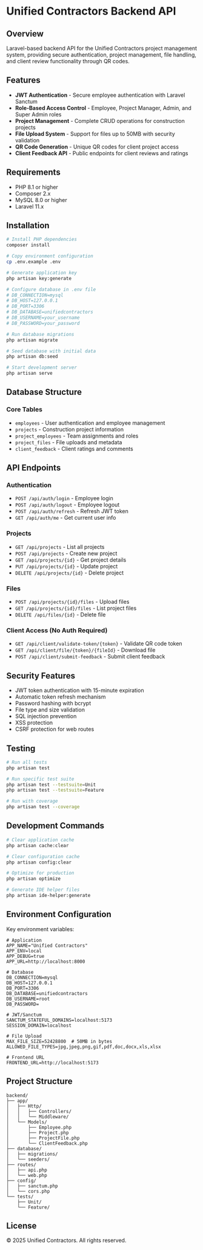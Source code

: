 # Unified Contractors Backend API

## Overview

Laravel-based backend API for the Unified Contractors project management system, providing secure authentication, project management, file handling, and client review functionality through QR codes.

## Features

- **JWT Authentication** - Secure employee authentication with Laravel Sanctum
- **Role-Based Access Control** - Employee, Project Manager, Admin, and Super Admin roles
- **Project Management** - Complete CRUD operations for construction projects
- **File Upload System** - Support for files up to 50MB with security validation
- **QR Code Generation** - Unique QR codes for client project access
- **Client Feedback API** - Public endpoints for client reviews and ratings

## Requirements

- PHP 8.1 or higher
- Composer 2.x
- MySQL 8.0 or higher
- Laravel 11.x

## Installation

```bash
# Install PHP dependencies
composer install

# Copy environment configuration
cp .env.example .env

# Generate application key
php artisan key:generate

# Configure database in .env file
# DB_CONNECTION=mysql
# DB_HOST=127.0.0.1
# DB_PORT=3306
# DB_DATABASE=unifiedcontractors
# DB_USERNAME=your_username
# DB_PASSWORD=your_password

# Run database migrations
php artisan migrate

# Seed database with initial data
php artisan db:seed

# Start development server
php artisan serve
```

## Database Structure

### Core Tables
- `employees` - User authentication and employee management
- `projects` - Construction project information
- `project_employees` - Team assignments and roles
- `project_files` - File uploads and metadata
- `client_feedback` - Client ratings and comments

## API Endpoints

### Authentication
- `POST /api/auth/login` - Employee login
- `POST /api/auth/logout` - Employee logout
- `POST /api/auth/refresh` - Refresh JWT token
- `GET /api/auth/me` - Get current user info

### Projects
- `GET /api/projects` - List all projects
- `POST /api/projects` - Create new project
- `GET /api/projects/{id}` - Get project details
- `PUT /api/projects/{id}` - Update project
- `DELETE /api/projects/{id}` - Delete project

### Files
- `POST /api/projects/{id}/files` - Upload files
- `GET /api/projects/{id}/files` - List project files
- `DELETE /api/files/{id}` - Delete file

### Client Access (No Auth Required)
- `GET /api/client/validate-token/{token}` - Validate QR code token
- `GET /api/client/file/{token}/{fileId}` - Download file
- `POST /api/client/submit-feedback` - Submit client feedback

## Security Features

- JWT token authentication with 15-minute expiration
- Automatic token refresh mechanism
- Password hashing with bcrypt
- File type and size validation
- SQL injection prevention
- XSS protection
- CSRF protection for web routes

## Testing

```bash
# Run all tests
php artisan test

# Run specific test suite
php artisan test --testsuite=Unit
php artisan test --testsuite=Feature

# Run with coverage
php artisan test --coverage
```

## Development Commands

```bash
# Clear application cache
php artisan cache:clear

# Clear configuration cache
php artisan config:clear

# Optimize for production
php artisan optimize

# Generate IDE helper files
php artisan ide-helper:generate
```

## Environment Configuration

Key environment variables:

```env
# Application
APP_NAME="Unified Contractors"
APP_ENV=local
APP_DEBUG=true
APP_URL=http://localhost:8000

# Database
DB_CONNECTION=mysql
DB_HOST=127.0.0.1
DB_PORT=3306
DB_DATABASE=unifiedcontractors
DB_USERNAME=root
DB_PASSWORD=

# JWT/Sanctum
SANCTUM_STATEFUL_DOMAINS=localhost:5173
SESSION_DOMAIN=localhost

# File Upload
MAX_FILE_SIZE=52428800  # 50MB in bytes
ALLOWED_FILE_TYPES=jpg,jpeg,png,gif,pdf,doc,docx,xls,xlsx

# Frontend URL
FRONTEND_URL=http://localhost:5173
```

## Project Structure

```
backend/
├── app/
│   ├── Http/
│   │   ├── Controllers/
│   │   └── Middleware/
│   └── Models/
│       ├── Employee.php
│       ├── Project.php
│       ├── ProjectFile.php
│       └── ClientFeedback.php
├── database/
│   ├── migrations/
│   └── seeders/
├── routes/
│   ├── api.php
│   └── web.php
├── config/
│   ├── sanctum.php
│   └── cors.php
└── tests/
    ├── Unit/
    └── Feature/
```

## License

© 2025 Unified Contractors. All rights reserved.